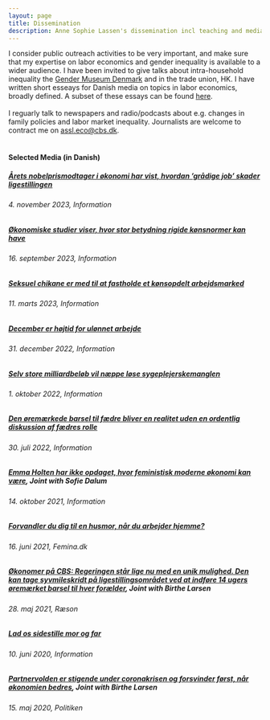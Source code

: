```yaml
---
layout: page
title: Dissemination
description: Anne Sophie Lassen's dissemination incl teaching and media 
---
```

I consider public outreach activities to be very important, and make sure that my expertise on labor economics and gender inequality is available to a wider audience. I have been invited to give talks about intra-household inequality the <a href ="https://konmuseum.dk/kalender/foredrag-the-mental-load/"> Gender Museum Denmark</a> and in the trade union, HK. I have written short esseays for Danish media on topics in labor economics, broadly defined. 
A subset of these essays can be found <a href="https://www.information.dk/anne-sophie-lassen">here</a>. <br> <br> I reguarly talk to newspapers and radio/podcasts about e.g. changes in family policies and labor market inequality. Journalists are welcome to contract me on <a href="mailto:assl.eco@cbs.dk">assl.eco@cbs.dk</a>. <br>
<br>

<!-- #### Teaching
#####<u><a href="https://kursuskatalog.cbs.dk/2019-2020/BA-BISHO1006U.aspx"> Microeconomics</a>:</u> (2020) TA for Herdis Steingrimsdottir
Bachelor in International Business <br>
Bachelor in Business Economics and Shipping


##### <u><a href="https://www.cbs.dk/efteruddannelse/masteruddannelser/master-of-business-development/fag-forloeb/risk-management-and-compliance"> Risk Managment and Compliance</a>:</u> (2019) Sessions on data management and empirics
Master of Business Development 

<u>Supervision</u>: I supervise quantitative bachelor's and master's theses across CBS programs focusing on labor markets, inequality and diversity, broadly defined.
Examples of topics include economic aid during the Covid-19 pandemic, the impact of gender diversity on boards, and diversity in recruitment. 
<br>
-->

#### Selected Media (in Danish)
##### <u> <a href="https://www.information.dk/moti/2023/11/aarets-nobelprismodtager-oekonomi-vist-hvordan-graadige-job-skader-ligestillingen">Årets nobelprismodtager i økonomi har vist, hvordan ’grådige job’ skader ligestillingen</a></u>
###### *4. november 2023, Information*

##### <u> <a href="https://www.information.dk/moti/2023/09/oekonomiske-studier-viser-stor-betydning-rigide-koensnormer-kan">Økonomiske studier viser, hvor stor betydning rigide kønsnormer kan have</a></u>
###### *16. september 2023, Information*

##### <u> <a href="https://www.information.dk/moti/2023/03/seksuel-chikane-fastholde-koensopdelt-arbejdsmarked?lst_cntrb">Seksuel chikane er med til at fastholde et kønsopdelt arbejdsmarked</a></u>
###### *11. marts 2023, Information*

##### <u> <a href="https://www.information.dk/moti/2022/12/december-hoejtid-uloennet-arbejde-hvorfor-saa-ulige-fordelt-mellem-maend-kvinder">December er højtid for ulønnet arbejde</a></u>
###### *31. december 2022, Information*

##### <u> <a href="https://www.information.dk/moti/2022/09/store-milliardbeloeb-naeppe-loese-sygeplejerskemanglen">Selv store milliardbeløb vil næppe løse sygeplejerskemanglen</a></u>
###### *1. oktober 2022, Information*

##### <u><a href="https://www.information.dk/moti/2022/07/oeremaerkede-barsel-faedre-realitet-uden-ordentlig-diskussion-faedres-rolle">Den øremærkede barsel til fædre bliver en realitet uden en ordentlig diskussion af fædres rolle</a></u>
###### *30. juli 2022, Information*

##### <u><a href="https://www.information.dk/debat/2021/10/emma-holten-opdaget-feministisk-moderne-oekonomi-kan-vaere">Emma Holten har ikke opdaget, hvor feministisk moderne økonomi kan være</a></u>, Joint with Sofie Dalum
###### *14. oktober 2021, Information*

##### <u><a href="https://www.femina.dk/agenda/samfund/forvandler-du-dig-til-en-husmor-naar-du-arbejder-hjemme">Forvandler du dig til en husmor, når du arbejder hjemme?</a></u>
###### *16. juni 2021, Femina.dk*

##### <u><a href="https://www.raeson.dk/2021/oekonomer-paa-cbs-regeringen-staar-lige-nu-med-en-unik-mulighed-den-kan-tage-syvmileskridt-paa-ligestillingsomraadet-ved-at-indfoere-14-ugers-oeremaerket-barsel-til-hver-foraelder/">Økonomer på CBS: Regeringen står lige nu med en unik mulighed. Den kan tage syvmileskridt på ligestillingsområdet ved at indføre 14 ugers øremærket barsel til hver forælder</a></u>, Joint with Birthe Larsen
###### *28. maj 2021, Ræson*

##### <u><a href="https://www.information.dk/debat/2020/06/foraeldet-ide-boern-bedre-barsel-mor-far">Lad os sidestille mor og far</a></u>
###### *10. juni 2020, Information*

##### <u><a href="https://politiken.dk/debat/debatindlaeg/art7779758/Partnervolden-er-stigende-under-coronakrisen-og-forsvinder-f%C3%B8rst-n%C3%A5r-%C3%B8konomien-bedres">Partnervolden er stigende under coronakrisen og forsvinder først, når økonomien bedres</a></u>, Joint with Birthe Larsen
###### *15. maj 2020, Politiken*


<!-- Note: this is how to write a comment in HTML. Everything in here won't show up on your webpage.-->

<!--
To increase the size of the title, use fewer # in front of the paper title.
To decrease the size of the title, use more #. 
To remove the italics, remove the * before and after the description
To remove the underline from the title, remove the <u> tags (<u> and </u>)
-->